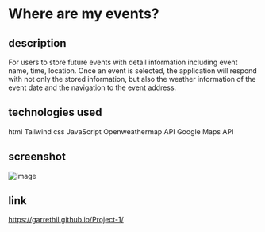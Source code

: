 # Where are my events?

## description
For users to store future events with detail information including event name, time, location. Once an event is selected, the application will respond with not only the stored information, but also the weather information of the event date and the navigation to the event address.

## technologies used
html
Tailwind css
JavaScript
Openweathermap API
Google Maps API

## screenshot
![image](https://github.com/garrethil/Project-1/assets/145174906/2a935b33-b007-42db-be09-11e9af99836d)


## link
https://garrethil.github.io/Project-1/
